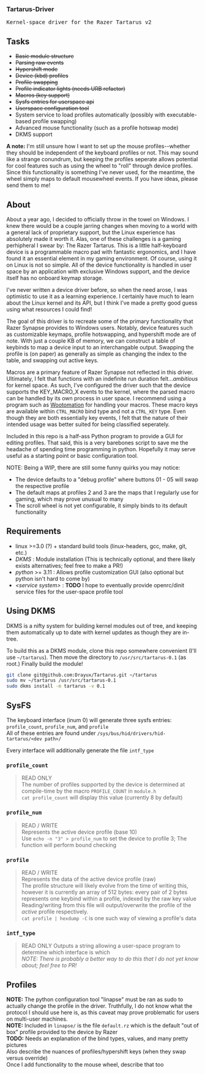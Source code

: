 ### Tartarus-Driver
<pre>Kernel-space driver for the Razer Tartarus v2</pre>

## Tasks
- ~~Basic module structure~~
- ~~Parsing raw events~~
- ~~Hypershift mode~~
- ~~Device (kbd) profiles~~
- ~~Profile swapping~~
- ~~Profile indicator lights (needs URB refactor)~~
- ~~Macros (key support)~~
- ~~Sysfs entries for userspace api~~
- ~~Userspace configuration tool~~
- System service to load profiles automatically (possibly with executable-based profile swapping)
- Advanced mouse functionality (such as a profile hotswap mode)
- DKMS support

**A note:** I'm still unsure how I want to set up the mouse profiles--whether they should be independent of the keyboard profiles or not. This may sound like a strange conundrum, but keeping the profiles seperate allows potential for cool features such as using the wheel to "roll" through device profiles. Since this functionality is something I've never used, for the meantime, the wheel simply maps to default mousewheel events. If you have ideas, please send them to me!  

## About
About a year ago, I decided to officially throw in the towel on Windows. I knew there would be a couple jarring changes when moving to a world with a general lack of proprietary support, but the Linux experience has absolutely made it worth it. Alas, one of these challenges is a gaming perhipheral I swear by: The Razer Tartarus. This is a little half-keyboard device is a programmable macro pad with fantastic ergonomics, and I have found it an essential element in my gaming environment. Of course, using it on Linux is not so simple. All of the device functionality is handled in user space by an application with exclusive Windows support, and the device itself has no onboard keymap storage.  

I've never written a device driver before, so when the need arose, I was optimistic to use it as a learning experience. I certainly have much to learn about the Linux kernel and its API, but I think I've made a pretty good guess using what resources I could find!  

The goal of this driver is to recreate some of the primary functionality that Razer Synapse provides to Windows users. Notably, device features such as customizable keymaps, profile hotswapping, and hypershift mode are of note. With just a couple KB of memory, we can construct a table of keybinds to map a device input to an interchangable output. Swapping the profile is (on paper) as generally as simple as changing the index to the table, and swapping out active keys.  

Macros are a primary feature of Razer Synapse not reflected in this driver. Ultimately, I felt that functions with an indefinite run duration felt..._ambitious_ for kernel space. As such, I've configured the driver such that the device supports the KEY_MACRO_X events to the kernel, where the parsed macro can be handled by its own process in user space. I recommend using a program such as [Wootomation](https://github.com/WootingKb/wooting-macros) for handling your macros. These macro keys are available within `CTRL_MACRO` bind type and not a `CTRL_KEY` type. Even though they are both essentially key events, I felt that the nature of their intended usage was better suited for being classified seperately.  

Included in this repo is a half-ass Python program to provide a GUI for editing profiles. That said, this is a very barebones script to save me the headache of spending time programming in python. Hopefully it may serve useful as a starting point or basic configuration tool.  

NOTE: Being a WIP, there are still some funny quirks you may notice:  
- The device defaults to a "debug profile" where buttons 01 - 05 will swap the respective profile  
- The default maps at profiles 2 and 3 are the maps that I regularly use for gaming, which may prove unusual to many  
- The scroll wheel is not yet configurable, it simply binds to its default functionality  

## Requirements
- linux >=3.0 (?) + standard build tools (linux-headers, gcc, make, git, etc.)
- _DKMS_ : Module installation (This is technically optional, and there likely exists alternatives; feel free to make a PR!)
- _python_ >= 3.11 : Allows profile customization GUI (also optional but python isn't hard to come by)
- _\<service system\>_ : **TODO** I hope to eventually provide openrc/dinit service files for the user-space profile tool

## Using DKMS
DKMS is a nifty system for building kernel modules out of tree, and keeping them automatically up to date with kernel updates as though they are in-tree.  

To build this as a DKMS module, clone this repo somewhere convenient (I'll use `~/tartarus`). Then move the directory to `/usr/src/tartarus-0.1` (as root.) Finally build the module!  

```bash
git clone git@github.com:Drayux/Tartarus.git ~/tartarus
sudo mv ~/tartarus /usr/src/tartarus-0.1
sudo dkms install -m tartarus -v 0.1
```

## SysFS
The keyboard interface (inum 0) will generate three sysfs entries: `profile_count`, `profile_num`, and `profile`  
All of these entries are found under `/sys/bus/hid/drivers/hid-tartarus/<dev path>/`  

Every interface will additionally generate the file `intf_type`  

### `profile_count`
> READ ONLY  
The number of profiles supported by the device is determined at compile-time by the macro `PROFILE_COUNT` in `module.h`  
`cat profile_count` will display this value (currently 8 by default)  

### `profile_num`
> READ / WRITE  
Represents the active device profile (base 10)  
Use `echo -n "3" > profile_num` to set the device to profile 3; The function will perform bound checking  

### `profile`
> READ / WRITE  
Represents the data of the active device profile (raw)  
The profile structure will likely evolve from the time of writing this, however it is currently an array of 512 bytes: every pair of 2 bytes represents one keybind within a profile, indexed by the raw key value  
Reading/writing from this file will output/overwrite the profile of the _active_ profile respectively.  
`cat profile | hexdump -C` is one such way of viewing a profile's data 

### `intf_type`
> READ ONLY
Outputs a string allowing a user-space program to determine which interface is which  
_NOTE: There is probably a better way to do this that I do not yet know about; feel free to PR!_

## Profiles
**NOTE:** The python configuration tool "linapse" must be ran as sudo to actually change the profile in the driver. Truthfully, I do not know what the protocol I should use here is, as this caveat may prove problematic for users on multi-user machines.  
**NOTE:** Included in `linapse/` is the file `default.rz` which is the default "out of box" profile provided to the device by Razer  
**TODO:** Needs an explanation of the bind types, values, and many pretty pictures  
Also describe the nuances of profiles/hypershift keys (when they swap versus override)  
Once I add functionality to the mouse wheel, describe that too  
